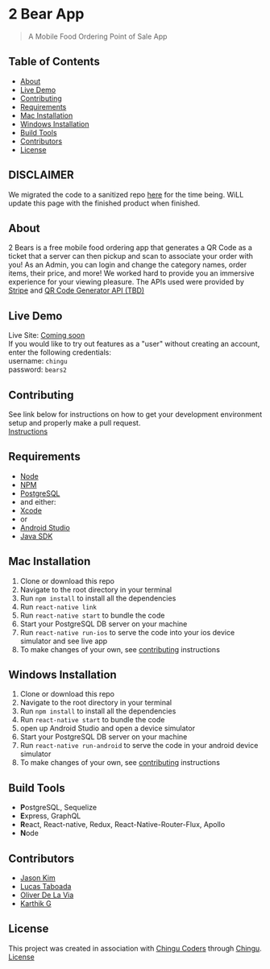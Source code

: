 # 2 Bear App
> A  Mobile Food Ordering Point of Sale App

## Table of Contents
* [About](#about)
* [Live Demo](#live-demo)
* [Contributing](#contributing)
* [Requirements](#requirements)
* [Mac Installation](#mac-installation)
* [Windows Installation](#windows-instalation)
* [Build Tools](#build-tools)
* [Contributors](#contributors)
* [License](#license)


## DISCLAIMER
We migrated the code to a sanitized repo [here](https://github.com/odelavia/foodbears) for the time being. WiLL update this page with the finished product when finished.

## About
2 Bears is a free mobile food ordering app that generates a QR Code as a ticket that a server can then pickup and scan to associate your order with you! As an Admin, you can login and change the category names, order items, their price, and more! We worked hard to provide you an immersive experience for your viewing pleasure. The APIs used were provided by [Stripe](https://stripe.com/docs) and [QR Code Generator API (TBD)](#)


## Live Demo
Live Site: [Coming soon](#)  
If you would like to try out features as a "user" without creating an account, enter the following credentials:  
username: `chingu`  
password: `bears2`  


## Contributing
See link below for instructions on how to get your development environment setup and properly make a pull request.  
[Instructions](https://github.com/chingu-voyage5/2-Bears/blob/master/CONTRIBUTING.md)


## Requirements
* [Node](https://nodejs.org/en/)
* [NPM](https://www.npmjs.com/)
* [PostgreSQL](https://www.postgresql.org/)
* and either:
* [Xcode](https://developer.apple.com/xcode/)
* or
* [Android Studio](https://developer.android.com/studio/)
* [Java SDK](http://www.oracle.com/technetwork/java/javase/downloads/jdk8-downloads-2133151.html)


## Mac Installation

1. Clone or download this repo
2. Navigate to the root directory in your terminal
3. Run `npm install` to install all the dependencies
4. Run `react-native link`
5. Run `react-native start` to bundle the code
6. Start your PostgreSQL DB server on your machine
7. Run `react-native run-ios` to serve the code into your ios device simulator and see live app
8. To make changes of your own, see [contributing](#) instructions  

## Windows Installation

1. Clone or download this repo
2. Navigate to the root directory in your terminal
3. Run `npm install` to install all the dependencies
4. Run `react-native start` to bundle the code
5. open up Android Studio and open a device simulator
6. Start your PostgreSQL DB server on your machine
7. Run `react-native run-android` to serve the code in your android device simulator
8. To make changes of your own, see [contributing](#) instructions  


## Build Tools
* **P**ostgreSQL, Sequelize
* **E**xpress, GraphQL
* **R**eact, React-native, Redux, React-Native-Router-Flux, Apollo
* **N**ode


## Contributors
* [Jason Kim](https://github.com/jtk3068)
* [Lucas Taboada](https://github.com/LucasTaboada)
* [Oliver De La Via](https://github.com/odelavia)
* [Karthik G](https://github.com/Karthikgg)

## License
This project was created in association with [Chingu Coders](https://github.com/chingu-voyage5) through [Chingu](https://chingu.io/).    
[License](https://github.com/chingu-voyage5/2-Bears/blob/master/LICENSE.md)  

